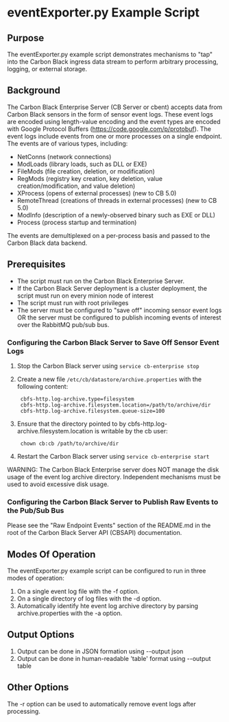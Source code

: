 # eventExporter.py Example Script

## Purpose

The eventExporter.py example script demonstrates mechanisms to "tap" into the Carbon Black ingress data stream to perform arbitrary processing, logging, or external storage.

## Background

The Carbon Black Enterprise Server (CB Server or cbent) accepts data from Carbon Black sensors in the form of sensor event logs.  These event logs are encoded using length-value encoding and the event types are encoded with Google Protocol Buffers (https://code.google.com/p/protobuf).  The event logs include events from one or more processes on a single endpoint.  The events are of various types, including:

* NetConns (network connections)
* ModLoads (library loads, such as DLL or EXE)
* FileMods (file creation, deletion, or modification)
* RegMods (registry key creation, key deletion, value creation/modification, and value deletion)
* XProcess (opens of external processes) (new to CB 5.0)
* RemoteThread (creations of threads in external processes) (new to CB 5.0)
* ModInfo (description of a newly-observed binary such as EXE or DLL)
* Process (process startup and termination)

The events are demultiplexed on a per-process basis and passed to the Carbon Black data backend.

## Prerequisites

* The script must run on the Carbon Black Enterprise Server. 
* If the Carbon Black Server deployment is a cluster deployment, the script must run on every minion node of interest
* The script must run with root privileges
* The server must be configured to "save off" incoming sensor event logs OR the server must be configured to publish incoming events of interest over the RabbitMQ pub/sub bus.

### Configuring the Carbon Black Server to Save Off Sensor Event Logs

1. Stop the Carbon Black server using `service cb-enterprise stop`

2. Create a new file `/etc/cb/datastore/archive.properties` with the following content:

        cbfs-http.log-archive.type=filesystem
        cbfs-http.log-archive.filesystem.location=/path/to/archive/dir
        cbfs-http.log-archive.filesystem.queue-size=100

3. Ensure that the directory pointed to by cbfs-http.log-archive.filesystem.location is writable by the cb user:

        chown cb:cb /path/to/archive/dir

4. Restart the Carbon Black server using `service cb-enterprise start`

WARNING: The Carbon Black Enterprise server does NOT manage the disk usage of the event log archive directory.  Independent mechanisms must be used to avoid excessive disk usage.

### Configuring the Carbon Black Server to Publish Raw Events to the Pub/Sub Bus

Please see the "Raw Endpoint Events" section of the README.md in the root of the Carbon Black Server API (CBSAPI) documentation.

## Modes Of Operation

The eventExporter.py example script can be configured to run in three modes of operation:

1. On a single event log file with the -f option.
2. On a single directory of log files with the -d option.
3. Automatically identify hte event log archive directory by parsing archive.properties with the -a option.

## Output Options

1. Output can be done in JSON formation using --output json
2. Output can be done in human-readable 'table' format using --output table

## Other Options

The -r option can be used to automatically remove event logs after processing. 
